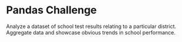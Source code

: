# Pandas Challenge

Analyze a dataset of school test results relating to a particular district. Aggregate data and showcase obvious trends in school performance.
